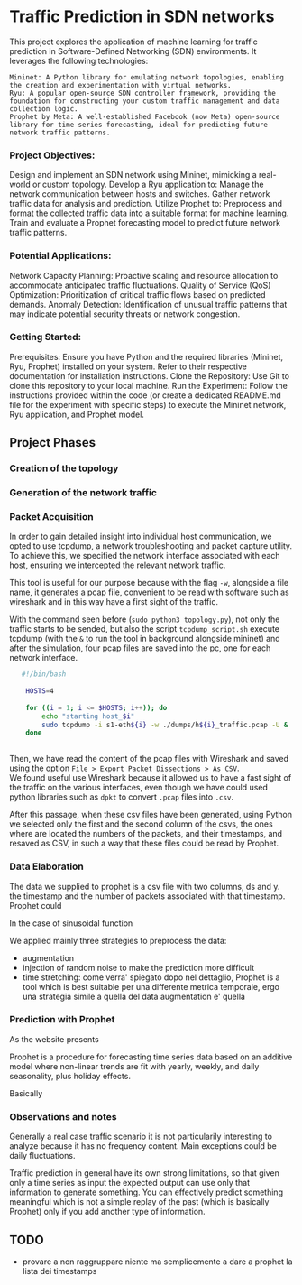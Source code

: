 # Traffic Prediction in SDN networks
This project explores the application of machine learning for traffic prediction in Software-Defined Networking (SDN) environments. It leverages the following technologies:

    Mininet: A Python library for emulating network topologies, enabling the creation and experimentation with virtual networks.
    Ryu: A popular open-source SDN controller framework, providing the foundation for constructing your custom traffic management and data collection logic.
    Prophet by Meta: A well-established Facebook (now Meta) open-source library for time series forecasting, ideal for predicting future network traffic patterns.

### Project Objectives:

Design and implement an SDN network using Mininet, mimicking a real-world or custom topology.
Develop a Ryu application to:
Manage the network communication between hosts and switches.
Gather network traffic data for analysis and prediction.
Utilize Prophet to:
Preprocess and format the collected traffic data into a suitable format for machine learning.
Train and evaluate a Prophet forecasting model to predict future network traffic patterns.

### Potential Applications:

Network Capacity Planning: Proactive scaling and resource allocation to accommodate anticipated traffic fluctuations.
Quality of Service (QoS) Optimization: Prioritization of critical traffic flows based on predicted demands.
Anomaly Detection: Identification of unusual traffic patterns that may indicate potential security threats or network congestion.

### Getting Started:

Prerequisites: Ensure you have Python and the required libraries (Mininet, Ryu, Prophet) installed on your system. Refer to their respective documentation for installation instructions.
Clone the Repository: Use Git to clone this repository to your local machine.
Run the Experiment: Follow the instructions provided within the code (or create a dedicated README.md file for the experiment with specific steps) to execute the Mininet network, Ryu application, and Prophet model.

## Project Phases

### Creation of the topology

### Generation of the network traffic

### Packet Acquisition

In order to gain detailed insight into individual host communication, we opted to use tcpdump, a network troubleshooting and packet capture utility. To achieve this, we specified the network interface associated with each host, ensuring we intercepted the relevant network traffic.  

This tool is useful for our purpose because with the flag `-w`, alongside a file name, it generates a pcap file, convenient to be read with software such as wireshark and in this way have a first sight of the traffic.  
  
With the command seen before (`sudo python3 topology.py`), not only the traffic starts to be sended, but also the script `tcpdump_script.sh` execute tcpdump (with the `&` to run the tool in background alongside mininet) and after the simulation, four pcap files are saved into the pc, one for each network interface.  

```bash
   #!/bin/bash
     
    HOSTS=4
     
    for ((i = 1; i <= $HOSTS; i++)); do
        echo "starting host_$i"
        sudo tcpdump -i s1-eth${i} -w ./dumps/h${i}_traffic.pcap -U &
    done
     
```
 
Then, we have read the content of the pcap files with Wireshark and saved using the option `File > Export Packet Dissections > As CSV`.  
We found useful use Wireshark because it allowed us to have a fast sight of the traffic on the various interfaces, even though we have could used python libraries such as `dpkt` to convert `.pcap` files into `.csv`.   

After this passage, when these csv files have been generated, using Python we selected only the first and the second column of the csvs, the ones where are located the numbers of the packets, and their timestamps, and resaved as CSV, in such a way that these files could be read by Prophet.    


### Data Elaboration

The data we supplied to prophet is a csv file with two columns, ds and y. the timestamp and the number of packets associated with that timestamp.
Prophet could


In the case of sinusoidal function

We applied mainly three strategies to preprocess the data:
- augmentation
- injection of random noise to make the prediction more difficult
- time stretching: come verra' spiegato dopo nel dettaglio, Prophet is a tool which is best suitable per una differente metrica temporale, ergo una strategia simile a quella del data augmentation e' quella


### Prediction with Prophet

As the website presents

Prophet is a procedure for forecasting time series data based on an additive model where non-linear trends are fit with yearly, weekly, and daily seasonality, plus holiday effects.

Basically

### Observations and notes

Generally a real case traffic scenario it is not particularily interesting to analyze because it has no frequency content. Main exceptions could be daily fluctuations.

Traffic prediction in general have its own strong limitations, so that given only a time series as input the expected output can use only that information to generate something. You can effectively predict something meaningful which is not a simple replay of the past (which is basically Prophet) only if you add another type of information.





## TODO

- provare a non raggruppare niente ma semplicemente a dare a prophet la lista dei timestamps


